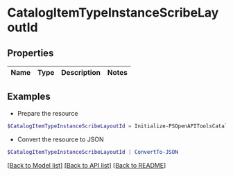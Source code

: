 # CatalogItemTypeInstanceScribeLayoutId
## Properties

Name | Type | Description | Notes
------------ | ------------- | ------------- | -------------

## Examples

- Prepare the resource
```powershell
$CatalogItemTypeInstanceScribeLayoutId = Initialize-PSOpenAPIToolsCatalogItemTypeInstanceScribeLayoutId 
```

- Convert the resource to JSON
```powershell
$CatalogItemTypeInstanceScribeLayoutId | ConvertTo-JSON
```

[[Back to Model list]](../README.md#documentation-for-models) [[Back to API list]](../README.md#documentation-for-api-endpoints) [[Back to README]](../README.md)

